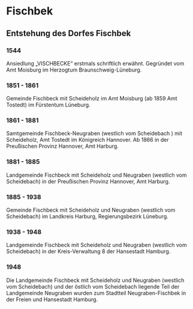 # Fischbek

## Entstehung des Dorfes Fischbek

### 1544

Ansiedlung „VISCHBECKE“ erstmals schriftlich erwähnt. Gegründet vom Amt Moisburg im Herzogtum Braunschweig-Lüneburg.

### 1851 - 1861

Gemeinde Fischbeck mit Scheideholz im Amt Moisburg (ab 1859 Amt Tostedt) im Fürstentum Lüneburg.

### 1861 - 1881

Samtgemeinde Fischbeck-Neugraben (westlich vom Scheidebach ) mit Scheideholz, Amt Tostedt im Königreich Hannover. Ab 1866 in der Preußischen Provinz Hannover, Amt Harburg.

### 1881 - 1885

Landgemeinde Fischbeck mit Scheideholz und Neugraben (westlich vom Scheidebach) in der Preußischen Provinz Hannover, Amt Harburg.

### 1885 - 1938

Gemeinde Fischbeck mit Scheideholz und Neugraben (westlich vom Scheidebach) im Landkreis Harburg, Regierungsbezirk Lüneburg.

### 1938 - 1948

Landgemeinde Fischbeck mit Scheideholz und Neugraben (westlich vom Scheidebach) in der Kreis-Verwaltung 8 der Hansestadt Hamburg.

### 1948

Die Landgemeinde Fischbeck mit Scheideholz und Neugraben (westlich vom Scheidebach) und der östlich vom Scheidebach liegende Teil der Landgemeinde Neugraben wurden zum Stadtteil Neugraben-Fischbek in der Freien und Hansestadt Hamburg.
